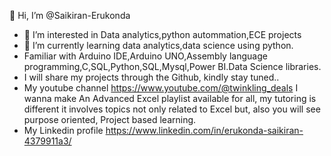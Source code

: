 👋 Hi, I’m @Saikiran-Erukonda
- 👀 I’m interested in Data analytics,python autommation,ECE projects
- 🌱 I’m currently learning data analytics,data science using python.
- Familiar with Arduino IDE,Arduino UNO,Assembly language programming,C,SQL,Python,SQL,Mysql,Power BI.Data Science libraries.
- I will share my projects through the Github, kindly stay tuned..
- My youtube channel https://www.youtube.com/@twinkling_deals
  I wanna make An Advanced Excel playlist available for all, my tutoring is different it involves topics not only related to Excel but, also you will see purpose oriented, Project based learning.
- My Linkedin profile https://www.linkedin.com/in/erukonda-saikiran-4379911a3/

<!---
Saikiran-Erukonda/Saikiran-Erukonda is a ✨ special ✨ repository because its `README.md` (this file) appears on your GitHub profile.
You can click the Preview link to take a look at your changes.
--->
